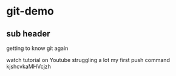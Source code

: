 # git-demo
## sub header
getting to know git again

watch tutorial on Youtube
struggling a lot
my first push command
kjshcvkaMHVcjzh